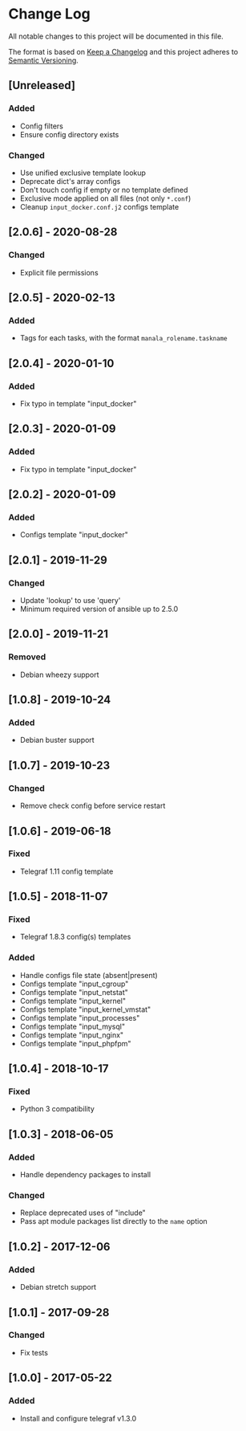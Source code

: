 # Change Log
All notable changes to this project will be documented in this file.

The format is based on [Keep a Changelog](http://keepachangelog.com/)
and this project adheres to [Semantic Versioning](http://semver.org/).

## [Unreleased]
### Added
- Config filters
- Ensure config directory exists

### Changed
- Use unified exclusive template lookup
- Deprecate dict's array configs
- Don't touch config if empty or no template defined
- Exclusive mode applied on all files (not only `*.conf`)
- Cleanup `input_docker.conf.j2` configs template

## [2.0.6] - 2020-08-28
### Changed
- Explicit file permissions

## [2.0.5] - 2020-02-13
### Added
- Tags for each tasks, with the format `manala_rolename.taskname`

## [2.0.4] - 2020-01-10
### Added
- Fix typo in template "input_docker"

## [2.0.3] - 2020-01-09
### Added
- Fix typo in template "input_docker"

## [2.0.2] - 2020-01-09
### Added
- Configs template "input_docker"

## [2.0.1] - 2019-11-29
### Changed
- Update 'lookup' to use 'query'
- Minimum required version of ansible up to 2.5.0

## [2.0.0] - 2019-11-21
### Removed
- Debian wheezy support

## [1.0.8] - 2019-10-24
### Added
- Debian buster support

## [1.0.7] - 2019-10-23
### Changed
- Remove check config before service restart

## [1.0.6] - 2019-06-18
### Fixed
- Telegraf 1.11 config template

## [1.0.5] - 2018-11-07
### Fixed
- Telegraf 1.8.3 config(s) templates

### Added
- Handle configs file state (absent|present)
- Configs template "input_cgroup"
- Configs template "input_netstat"
- Configs template "input_kernel"
- Configs template "input_kernel_vmstat"
- Configs template "input_processes"
- Configs template "input_mysql"
- Configs template "input_nginx"
- Configs template "input_phpfpm"

## [1.0.4] - 2018-10-17
### Fixed
- Python 3 compatibility

## [1.0.3] - 2018-06-05
### Added
- Handle dependency packages to install

### Changed
- Replace deprecated uses of "include"
- Pass apt module packages list directly to the `name` option

## [1.0.2] - 2017-12-06
### Added
- Debian stretch support

## [1.0.1] - 2017-09-28
### Changed
- Fix tests

## [1.0.0] - 2017-05-22
### Added
- Install and configure telegraf v1.3.0
